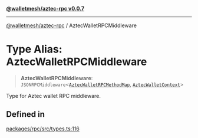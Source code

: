 [**@walletmesh/aztec-rpc v0.0.7**](../README.md)

***

[@walletmesh/aztec-rpc](../globals.md) / AztecWalletRPCMiddleware

# Type Alias: AztecWalletRPCMiddleware

> **AztecWalletRPCMiddleware**: `JSONRPCMiddleware`\<[`AztecWalletRPCMethodMap`](AztecWalletRPCMethodMap.md), [`AztecWalletContext`](AztecWalletContext.md)\>

Type for Aztec wallet RPC middleware.

## Defined in

[packages/rpc/src/types.ts:116](https://github.com/WalletMesh/aztec/blob/373b9ce85d8692237c6f741e27593ac2753f00a5/packages/rpc/src/types.ts#L116)
